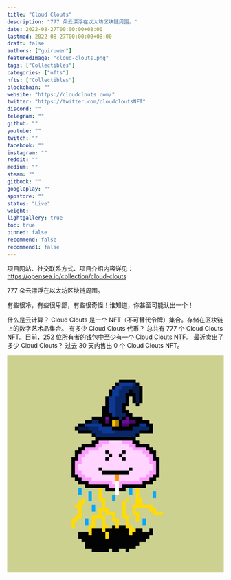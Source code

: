 ```yaml
---
title: "Cloud Clouts"
description: "777 朵云漂浮在以太坊区块链周围。"
date: 2022-08-27T00:00:00+08:00
lastmod: 2022-08-27T00:00:00+08:00
draft: false
authors: ["guiruwen"]
featuredImage: "cloud-clouts.png"
tags: ["Collectibles"]
categories: ["nfts"]
nfts: ["Collectibles"]
blockchain: ""
website: "https://cloudclouts.com/"
twitter: "https://twitter.com/cloudcloutsNFT"
discord: ""
telegram: ""
github: ""
youtube: ""
twitch: ""
facebook: ""
instagram: ""
reddit: ""
medium: ""
steam: ""
gitbook: ""
googleplay: ""
appstore: ""
status: "Live"
weight: 
lightgallery: true
toc: true
pinned: false
recommend: false
recommend1: false
---
```

项目网站、社交联系方式、项目介绍内容详见：https://opensea.io/collection/cloud-clouts

777 朵云漂浮在以太坊区块链周围。

有些很冷，有些很卑鄙，有些很奇怪！谁知道，你甚至可能认出一个！

 什么是云计算？
Cloud Clouts 是一个 NFT（不可替代令牌）集合。存储在区块链上的数字艺术品集合。
有多少 Cloud Clouts 代币？
总共有 777 个 Cloud Clouts NFT。目前，252 位所有者的钱包中至少有一个 Cloud Clouts NTF。
最近卖出了多少 Cloud Clouts？
过去 30 天内售出 0 个 Cloud Clouts NFT。

![nft](01.png)

